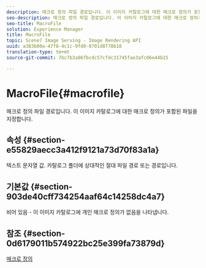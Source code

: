 ```yaml
---
description: 매크로 정의 파일 경로입니다. 이 이미지 카탈로그에 대한 매크로 정의가 포함된 파일을 지정합니다.
seo-description: 매크로 정의 파일 경로입니다. 이 이미지 카탈로그에 대한 매크로 정의가 포함된 파일을 지정합니다.
seo-title: MacroFile
solution: Experience Manager
title: MacroFile
topic: Scene7 Image Serving - Image Rendering API
uuid: a383b00a-47f8-4c1c-9fd0-0701d8f78b18
translation-type: tm+mt
source-git-commit: 7bc7b3a86fbcdc57cfdc31745fae3afc06e44b15

---
```



# MacroFile{#macrofile}

매크로 정의 파일 경로입니다. 이 이미지 카탈로그에 대한 매크로 정의가 포함된 파일을 지정합니다.

## 속성 {#section-e55829aecc3a412f9121a73d70f83a1a}

텍스트 문자열 값. 카탈로그 폴더에 상대적인 절대 파일 경로 또는 경로입니다.

## 기본값 {#section-903de40cff734254aaf64c14258dc4a7}

비어 있음 - 이 이미지 카탈로그에 개인 매크로 정의가 없음을 나타냅니다.

## 참조 {#section-0d6179011b574922bc25e399fa73879d}

[매크로 정의](../../../../../is-api/image-catalog/image-serving-api-ref/c-image-catalog-reference/c-macro-definition-reference/c-macro-definition-reference.md#concept-5ec73f7636c1496fba1e94094e694e79)
